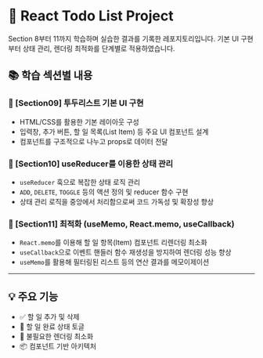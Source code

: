 # 📝 React Todo List Project

Section 8부터 11까지 학습하며 실습한 결과를 기록한 레포지토리입니다. 기본 UI 구현부터 상태 관리, 렌더링 최적화를 단계별로 적용하였습니다.

## 📚 학습 섹션별 내용

### 🔹 [Section09] 투두리스트 기본 UI 구현

- HTML/CSS를 활용한 기본 레이아웃 구성
- 입력창, 추가 버튼, 할 일 목록(List Item) 등 주요 UI 컴포넌트 설계
- 컴포넌트를 구조적으로 나누고 props로 데이터 전달

### 🔹 [Section10] useReducer를 이용한 상태 관리

- `useReducer` 훅으로 복잡한 상태 로직 관리
- `ADD`, `DELETE`, `TOGGLE` 등의 액션 정의 및 reducer 함수 구현
- 상태 관리 로직을 중앙에서 처리함으로써 코드 가독성 및 확장성 향상

### 🔹 [Section11] 최적화 (useMemo, React.memo, useCallback)

- `React.memo`를 이용해 할 일 항목(Item) 컴포넌트 리렌더링 최소화
- `useCallback`으로 이벤트 핸들러 함수 재생성을 방지하여 렌더링 성능 향상
- `useMemo`를 활용해 필터링된 리스트 등의 연산 결과를 메모이제이션

---

## 💡 주요 기능

- ✅ 할 일 추가 및 삭제
- 🔁 할 일 완료 상태 토글
- 🧠 불필요한 렌더링 최소화
- 📦 컴포넌트 기반 아키텍처
